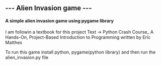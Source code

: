 ## --- Alien Invasion game ---

#### A simple alien invasion game using pygame library

I am followin a textbook for this project
Text -> Python Crash Course_ A Hands-On, Project-Based Introduction to Programming
written by Eric Matthes

To run this game install python, pygame(python library) and then run the alien_invasion.py file